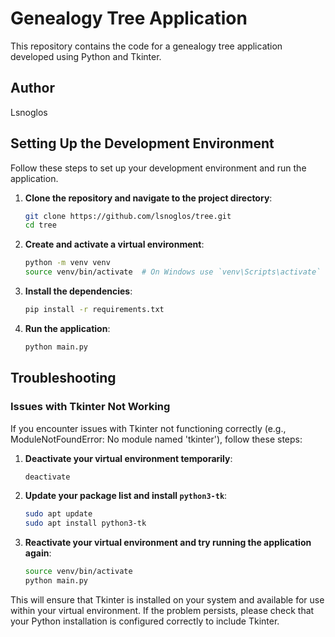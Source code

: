 # Genealogy Tree Application

This repository contains the code for a genealogy tree application developed using Python and Tkinter.

## Author

Lsnoglos

## Setting Up the Development Environment

Follow these steps to set up your development environment and run the application.

1. **Clone the repository and navigate to the project directory**:

    ```bash
    git clone https://github.com/lsnoglos/tree.git
    cd tree
    ```

2. **Create and activate a virtual environment**:

    ```bash
    python -m venv venv
    source venv/bin/activate  # On Windows use `venv\Scripts\activate`
    ```

3. **Install the dependencies**:

    ```bash
    pip install -r requirements.txt
    ```

4. **Run the application**:

    ```bash
    python main.py
    ```

## Troubleshooting

### Issues with Tkinter Not Working

If you encounter issues with Tkinter not functioning correctly (e.g., ModuleNotFoundError: No module named 'tkinter'), follow these steps:

1. **Deactivate your virtual environment temporarily**:
   
    ```bash
    deactivate
    ```

2. **Update your package list and install `python3-tk`**:

    ```bash
    sudo apt update
    sudo apt install python3-tk
    ```

3. **Reactivate your virtual environment and try running the application again**:

    ```bash
    source venv/bin/activate
    python main.py
    ```

This will ensure that Tkinter is installed on your system and available for use within your virtual environment. If the problem persists, please check that your Python installation is configured correctly to include Tkinter.
